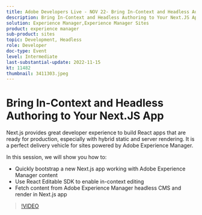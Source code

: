 ```yaml
---
title: Adobe Developers Live - NOV 22- Bring In-Context and Headless Authoring to Your Next.JS App
description: Bring In-Context and Headless Authoring to Your Next.JS AppNext.js provides great developer experience to build React apps that are ready for production, especially with hybrid static and server rendering. It is a perfect delivery vehicle for sites powered by Adobe Experience Manager.In this session, we will show you how to:Quickly bootstrap a new Next.js app working with Adobe Experience Manager contentUse React Editable SDK to enable in-context editingFetch content from Adobe Experience Manager headless CMS and render in Next.js app
solution: Experience Manager,Experience Manager Sites
product: experience manager
sub-product: sites
topic: Development, Headless
role: Developer
doc-type: Event
level: Intermediate
last-substantial-update: 2022-11-15
kt: 11482
thumbnail: 3411303.jpeg
---
```

# Bring In-Context and Headless Authoring to Your Next.JS App

Next.js provides great developer experience to build React apps that are ready for production, especially with hybrid static and server rendering. It is a perfect delivery vehicle for sites powered by Adobe Experience Manager.

In this session, we will show you how to:

* Quickly bootstrap a new Next.js app working with Adobe Experience Manager content
* Use React Editable SDK to enable in-context editing
* Fetch content from Adobe Experience Manager headless CMS and render in Next.js app

>[!VIDEO](https://video.tv.adobe.com/v/3411303/?quality=12&learn=on)
